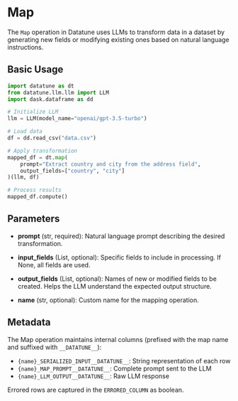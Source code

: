 # Map

The `Map` operation in Datatune uses LLMs to transform data in a dataset by generating new fields or modifying existing ones based on natural language instructions.

## Basic Usage

```python
import datatune as dt
from datatune.llm.llm import LLM
import dask.dataframe as dd

# Initialize LLM
llm = LLM(model_name="openai/gpt-3.5-turbo")

# Load data
df = dd.read_csv("data.csv")

# Apply transformation
mapped_df = dt.map(
    prompt="Extract country and city from the address field",
    output_fields=["country", "city"]
)(llm, df)

# Process results
mapped_df.compute()
```

## Parameters

- **prompt** (str, required): Natural language prompt describing the desired transformation.

- **input_fields** (List, optional): Specific fields to include in processing. If None, all fields are used.

- **output_fields** (List, optional): Names of new or modified fields to be created. Helps the LLM understand the expected output structure.

- **name** (str, optional): Custom name for the mapping operation.

## Metadata

The Map operation maintains internal columns (prefixed with the map name and suffixed with `__DATATUNE__`):

- `{name}_SERIALIZED_INPUT__DATATUNE__`: String representation of each row
- `{name}_MAP_PROMPT__DATATUNE__`: Complete prompt sent to the LLM
- `{name}_LLM_OUTPUT__DATATUNE__`: Raw LLM response

Errored rows are captured in the `ERRORED_COLUMN` as boolean.
